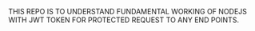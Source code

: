 THIS REPO IS TO UNDERSTAND FUNDAMENTAL WORKING OF NODEJS WITH JWT TOKEN FOR
PROTECTED REQUEST TO ANY END POINTS.
